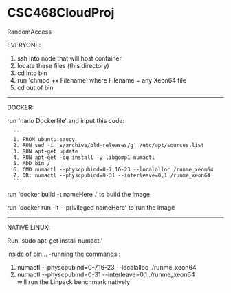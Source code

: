 # CSC468CloudProj
RandomAccess

EVERYONE:
1. ssh into node that will host container
2. locate these files (this directory)
3. cd into bin
4. run 'chmod +x Filename' where Filename = any Xeon64 file
5. cd out of bin
---------------------------------------------------------------------------------------------------------------------------------------------------------------------------
DOCKER:

 run 'nano Dockerfile' and input this code:
 
      ```
      1. FROM ubuntu:saucy
      2. RUN sed -i 's/archive/old-releases/g' /etc/apt/sources.list
      3. RUN apt-get update
      4. RUN apt-get -qq install -y libgomp1 numactl
      5. ADD bin /
      6. CMD numactl --physcpubind=0-7,16-23 --localalloc /runme_xeon64
      7. OR: numactl --physcpubind=0-31 --interleave=0,1 /runme_xeon64
      ```
      
 run 'docker build -t nameHere .'  to build the image 
 
 run 'docker run -it --privileged nameHere' to run the image

---------------------------------------------------------------------------------------------------------------------------------------------------------------------------
NATIVE LINUX:

Run 'sudo apt-get install numactl'

inside of bin...
-running the commands :  
1. numactl --physcpubind=0-7,16-23 --localalloc ./runme_xeon64
2. numactl --physcpubind=0-31 --interleave=0,1 ./runme_xeon64   
will run the Linpack benchmark natively
